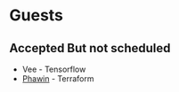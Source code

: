 # Guests

## Accepted But not scheduled
* Vee - Tensorflow
* [Phawin](https://www.facebook.com/lifez) - Terraform
